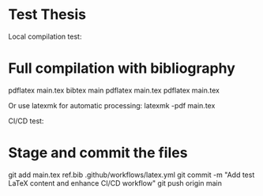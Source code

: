 # Test Thesis

Local compilation test:
# Full compilation with bibliography
pdflatex main.tex
bibtex main
pdflatex main.tex
pdflatex main.tex

Or use latexmk for automatic processing:
latexmk -pdf main.tex

CI/CD test:
# Stage and commit the files
git add main.tex ref.bib .github/workflows/latex.yml
git commit -m "Add test LaTeX content and enhance CI/CD workflow"
git push origin main
